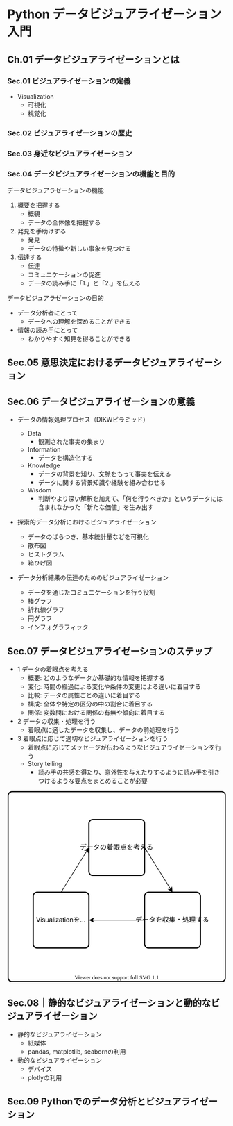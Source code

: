 # Python データビジュアライゼーション入門

## Ch.01 データビジュアライゼーションとは

### Sec.01 ビジュアライゼーションの定義

- Visualization
  - 可視化
  - 視覚化

### Sec.02 ビジュアライゼーションの歴史

### Sec.03 身近なビジュアライゼーション

### Sec.04 データビジュアライゼーションの機能と目的

データビジュアラゼーションの機能

1. 概要を把握する
   - 概観
   - データの全体像を把握する
2. 発見を手助けする
   - 発見
   - データの特徴や新しい事象を見つける
3. 伝達する
   - 伝達
   - コミュニケーションの促進
   - データの読み手に「1.」と「2.」を伝える

データビジュアラゼーションの目的

- データ分析者にとって
  - データへの理解を深めることができる
- 情報の読み手にとって
  - わかりやすく知見を得ることができる

## Sec.05 意思決定におけるデータビジュアライゼーション

## Sec.06 データビジュアライゼーションの意義

- データの情報処理プロセス（DIKWピラミッド）
  - Data
    - 観測された事実の集まり
  - Information
    - データを構造化する
  - Knowledge
    - データの背景を知り、文脈をもって事実を伝える
    - データに関する背景知識や経験を組み合わせる
  - Wisdom
    - 判断やより深い解釈を加えて、「何を行うべきか」というデータには含まれなかった「新たな価値」を生み出す


- 探索的データ分析におけるビジュアライゼーション
  - データのばらつき、基本統計量などを可視化
  - 散布図
  - ヒストグラム
  - 箱ひげ図
- データ分析結果の伝達のためのビジュアライゼーション
  - データを通じたコミュニケーションを行う役割
  - 棒グラフ
  - 折れ線グラフ
  - 円グラフ
  - インフォグラフィック

## Sec.07 データビジュアライゼーションのステップ

- 1 データの着眼点を考える
  - 概要: どのようなデータか基礎的な情報を把握する
  - 変化: 時間の経過による変化や条件の変更による違いに着目する
  - 比較: データの属性ごとの違いに着目する
  - 構成: 全体や特定の区分の中の割合に着目する
  - 関係: 変数間における関係の有無や傾向に着目する
- 2 データの収集・処理を行う
  - 着眼点に適したデータを収集し、データの前処理を行う
- 3 着眼点に応じて適切なビジュアライゼーションを行う
  - 着眼点に応じてメッセージが伝わるようなビジュアライゼーションを行う
  - Story telling
    - 読み手の共感を得たり、意外性を与えたりするように読み手を引きつけるような要点をまとめることが必要

![ビジュアライゼーションを繰り返す](ch01_07.svg)

## Sec.08｜静的なビジュアライゼーションと動的なビジュアライゼーション

- 静的なビジュアライゼーション
  - 紙媒体
  - pandas, matplotlib, seabornの利用
- 動的なビジュアライゼーション
  - デバイス
  - plotlyの利用

## Sec.09 Pythonでのデータ分析とビジュアライゼーション
